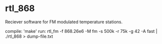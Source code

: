 # rtl_868
Reciever software for FM modulated temperature stations.

compile: 'make'
run: rtl_fm -f 868.26e6 -M fm -s 500k -r 75k -g 42 -A fast | ./rtl_868 > dump-file.txt

